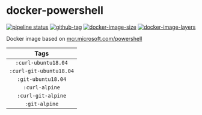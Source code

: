 # docker-powershell

[![pipeline status](https://gitlab.com/leojonathanoh/docker-powershell/badges/dev/pipeline.svg)](https://gitlab.com/leojonathanoh/docker-powershell/commits/dev)
[![github-tag](https://img.shields.io/github/tag/leojonathanoh/docker-powershell)](https://github.com/leojonathanoh/docker-powershell/releases/)
[![docker-image-size](https://img.shields.io/microbadger/image-size/leojonathanoh/docker-powershell/latest)](https://hub.docker.com/r/leojonathanoh/docker-powershell)
[![docker-image-layers](https://img.shields.io/microbadger/layers/leojonathanoh/docker-powershell/latest)](https://hub.docker.com/r/leojonathanoh/docker-powershell)

Docker image based on [mcr.microsoft.com/powershell](https://hub.docker.com/r/microsoft/powershell/)

| Tags |
|:-------:| 
| `:curl-ubuntu18.04` | 
| `:curl-git-ubuntu18.04` | 
| `:git-ubuntu18.04` | 
| `:curl-alpine` | 
| `:curl-git-alpine` | 
| `:git-alpine` |
